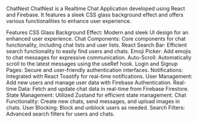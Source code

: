 ChatNest
ChatNest is a Realtime Chat Application developed using React and Firebase. It features a sleek CSS glass background effect and offers various functionalities to enhance user experience.

Features
CSS Glass Background Effect: Modern and sleek UI design for an enhanced user experience.
Chat Components: Core components for chat functionality, including chat lists and user lists.
React Search Bar: Efficient search functionality to easily find users and chats.
Emoji Picker: Add emojis to chat messages for expressive communication.
Auto-Scroll: Automatically scroll to the latest messages using the useRef hook.
Login and Signup Pages: Secure and user-friendly authentication interfaces.
Notifications: Integrated with React Toastify for real-time notifications.
User Management: Add new users and manage user data with Firebase Authentication.
Real-time Data: Fetch and update chat data in real-time from Firebase Firestore.
State Management: Utilized Zustand for efficient state management.
Chat Functionality: Create new chats, send messages, and upload images in chats.
User Blocking: Block and unblock users as needed.
Search Filters: Advanced search filters for users and chats.
